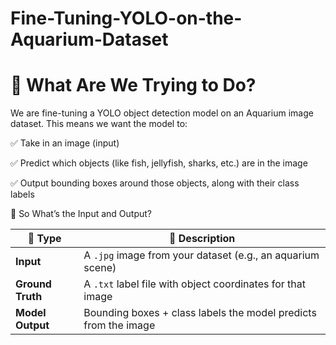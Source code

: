 # Fine-Tuning-YOLO-on-the-Aquarium-Dataset

# 🧠 What Are We Trying to Do?
We are fine-tuning a YOLO object detection model on an Aquarium image dataset. This means we want the model to:


✅ Take in an image (input)

✅ Predict which objects (like fish, jellyfish, sharks, etc.) are in the image

✅ Output bounding boxes around those objects, along with their class labels

🔁 So What’s the Input and Output?

| 🔹 **Type**      | 🔸 **Description**                                              |
| ---------------- | --------------------------------------------------------------- |
| **Input**        | A `.jpg` image from your dataset (e.g., an aquarium scene)      |
| **Ground Truth** | A `.txt` label file with object coordinates for that image      |
| **Model Output** | Bounding boxes + class labels the model predicts from the image |
